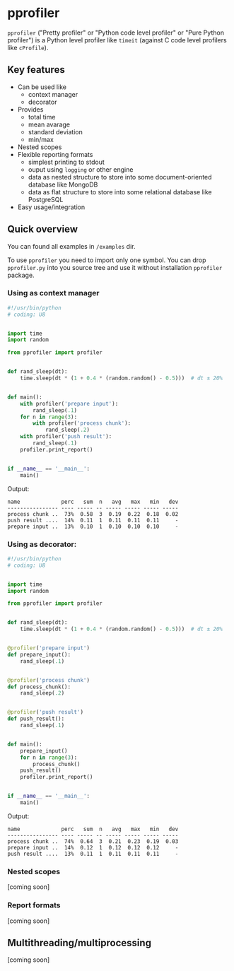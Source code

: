 pprofiler
=========

`pprofiler` ("Pretty profiler" or "Python code level profiler" or "Pure Python profiler")
is a Python level profiler like `timeit` (against C code level profilers like `cProfile`).

Key features
------------

* Can be used like
  * context manager
  * decorator
* Provides
  * total time
  * mean avarage
  * standard deviation
  * min/max
* Nested scopes
* Flexible reporting formats
  * simplest printing to stdout
  * ouput using `logging` or other engine
  * data as nested structure to store into some document-oriented database like MongoDB
  * data as flat structure to store into some relational database like PostgreSQL
* Easy usage/integration

Quick overview
--------------

You can found all examples in `/examples` dir.

To use `pprofiler` you need to import only one symbol. You can drop `pprofiler.py` into you
source tree and use it without installation `pprofiler` package.

### Using as context manager

```python
#!/usr/bin/python
# coding: U8


import time
import random

from pprofiler import profiler


def rand_sleep(dt):
    time.sleep(dt * (1 + 0.4 * (random.random() - 0.5)))  # dt ± 20%


def main():
    with profiler('prepare input'):
        rand_sleep(.1)
    for n in range(3):
        with profiler('process chunk'):
            rand_sleep(.2)
    with profiler('push result'):
        rand_sleep(.1)
    profiler.print_report()


if __name__ == '__main__':
    main()
```

Output:

```
name             perc   sum  n   avg   max   min   dev
---------------- ---- ----- -- ----- ----- ----- -----
process chunk ..  73%  0.58  3  0.19  0.22  0.18  0.02
push result ....  14%  0.11  1  0.11  0.11  0.11     -
prepare input ..  13%  0.10  1  0.10  0.10  0.10     -
```

### Using as decorator:

```python
#!/usr/bin/python
# coding: U8


import time
import random

from pprofiler import profiler


def rand_sleep(dt):
    time.sleep(dt * (1 + 0.4 * (random.random() - 0.5)))  # dt ± 20%


@profiler('prepare input')
def prepare_input():
    rand_sleep(.1)


@profiler('process chunk')
def process_chunk():
    rand_sleep(.2)


@profiler('push result')
def push_result():
    rand_sleep(.1)


def main():
    prepare_input()
    for n in range(3):
        process_chunk()
    push_result()
    profiler.print_report()


if __name__ == '__main__':
    main()
```

Output:

```
name             perc   sum  n   avg   max   min   dev
---------------- ---- ----- -- ----- ----- ----- -----
process chunk ..  74%  0.64  3  0.21  0.23  0.19  0.03
prepare input ..  14%  0.12  1  0.12  0.12  0.12     -
push result ....  13%  0.11  1  0.11  0.11  0.11     -
```

### Nested scopes

[coming soon]

### Report formats

[coming soon]

Multithreading/multiprocessing
------------------------------

[coming soon]
